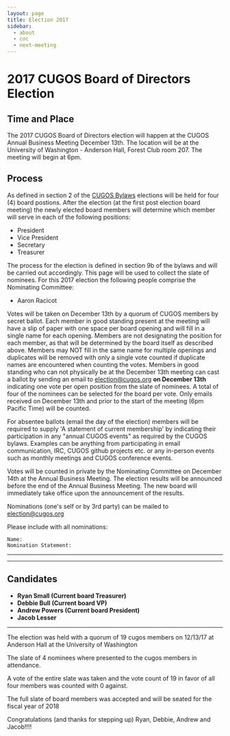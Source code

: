 ```yaml
---
layout: page
title: Election 2017
sidebar:
  - about
  - coc
  - next-meeting
---
```


# 2017 CUGOS Board of Directors Election

## Time and Place

The 2017 CUGOS Board of Directors election will happen at the CUGOS Annual Business Meeting December 13th.  The location will be at the University of Washington - Anderson Hall, Forest Club room 207.  The meeting will begin at 6pm.

## Process

As defined in section 2 of the [CUGOS Bylaws](/about/bylaw/cugos_bylaws_2016.pdf) elections will be held for four (4) board postions.  After the election (at the first post election board meeting) the newly elected board members will determine which member will serve in each of the following positions:

- President
- Vice President
- Secretary
- Treasurer

The process for the election is defined in section 9b of the bylaws and will be carried out accordingly.  This page will be used to collect the slate of nominees.  For this 2017 election the following people comprise the Nominating
Committee:

- Aaron Racicot

Votes will be taken on December 13th by a quorum of CUGOS members by secret ballot.  Each member in good standing present at the meeting will have a slip of paper with one space per board opening and will fill in a single name for each opening.  Members are not designating the position for each member, as that will be determined by the board itself as described above. Members may NOT fill in the same name for multiple openings and duplicates will be removed with only a single vote counted if duplicate names are encountered when counting the votes.  Members in good standing who can not physically be at the December 13th meeting can cast a ballot by sending an email to <election@cugos.org> **on December 13th** indicating one vote per open position from the slate of nominees.  A total of four of the nominees can be selected for the board per vote. Only emails received on December 13th and prior to the start of the meeting (6pm Pacific Time) will be counted.

For absentee ballots (email the day of the election) members will be required to supply 'A statement of current membership' by indicating their participation in any "annual CUGOS events" as required by the CUGOS bylaws.  Examples can be anything from participating in email communication, IRC, CUGOS github projects etc. or any in-person events such as monthly meetings and CUGOS conference events.

Votes will be counted in private by the Nominating Committee on December 14th at the Annual Business Meeting. The election results will be announced before the end of the Annual Business Meeting.  The new board will immediately take office upon the announcement of the results.

Nominations (one's self or by 3rd party) can be mailed to <election@cugos.org>

Please include with all nominations:

    Name:
    Nomination Statement:

------------
------------

## Candidates

- **Ryan Small (Current board Treasurer)**
- **Debbie Bull (Current board VP)**
- **Andrew Powers (Current board President)**
- **Jacob Lesser**

------------

The election was held with a quorum of 19 cugos members on 12/13/17 at Anderson Hall at the University of Washington

The slate of 4 nominees where presented to the cugos members in attendance.

A vote of the entire slate was taken and the vote count of 19 in favor of all four members was counted with 0 against.

The full slate of board members was accepted and will be seated for the fiscal year of 2018

Congratulations (and thanks for stepping up) Ryan, Debbie, Andrew and Jacob!!!! 
